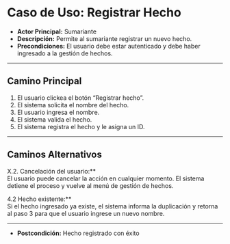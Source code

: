 # Caso de Uso: Registrar Hecho

- **Actor Principal:** Sumariante  
- **Descripción:** Permite al sumariante registrar un nuevo hecho.  
- **Precondiciones:** El usuario debe estar autenticado y debe haber ingresado a la gestión de hechos.   
---

## Camino Principal

1. El usuario clickea el botón “Registrar hecho”.
2. El sistema solicita el nombre del hecho.
3. El usuario ingresa el nombre.
4. El sistema valida el hecho.
5. El sistema registra el hecho y le asigna un ID.

---

## Caminos Alternativos

X.2. Cancelación del usuario:**  
  El usuario puede cancelar la acción en cualquier momento. El sistema detiene el proceso y vuelve al menú de gestión de hechos.

4.2 Hecho existente:**  
  Si el hecho ingresado ya existe, el sistema informa la duplicación y retorna al paso 3 para que el usuario ingrese un nuevo nombre.

--- 

- **Postcondición:** Hecho registrado con éxito
